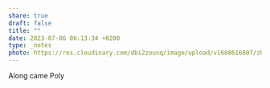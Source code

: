 ```yaml
---
share: true
draft: false
title: ""
date: 2023-07-06 06:13:34 +0200
type: _notes
photo: https://res.cloudinary.com/dbi2zounq/image/upload/v1688616807/zbix4f1mopjksuwdkadx.jpg
---
```


Along came Poly
